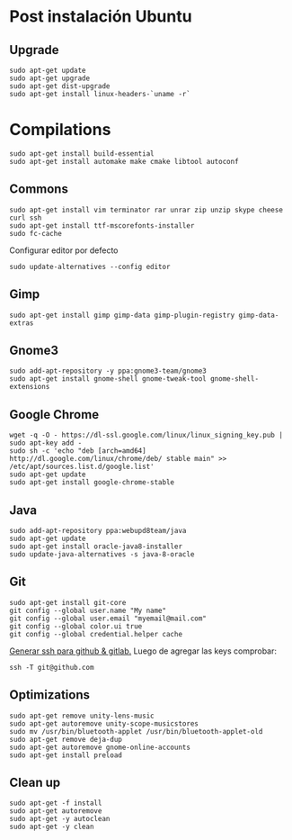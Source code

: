 Post instalación Ubuntu
=======================

## Upgrade

```
sudo apt-get update
sudo apt-get upgrade
sudo apt-get dist-upgrade
sudo apt-get install linux-headers-`uname -r`
```

# Compilations

```
sudo apt-get install build-essential
sudo apt-get install automake make cmake libtool autoconf
```

## Commons

```
sudo apt-get install vim terminator rar unrar zip unzip skype cheese curl ssh
sudo apt-get install ttf-mscorefonts-installer
sudo fc-cache
```

Configurar editor por defecto

```
sudo update-alternatives --config editor
```

## Gimp

```
sudo apt-get install gimp gimp-data gimp-plugin-registry gimp-data-extras
```

## Gnome3

```
sudo add-apt-repository -y ppa:gnome3-team/gnome3
sudo apt-get install gnome-shell gnome-tweak-tool gnome-shell-extensions
```

## Google Chrome

```
wget -q -O - https://dl-ssl.google.com/linux/linux_signing_key.pub | sudo apt-key add -
sudo sh -c 'echo "deb [arch=amd64] http://dl.google.com/linux/chrome/deb/ stable main" >> /etc/apt/sources.list.d/google.list'
sudo apt-get update
sudo apt-get install google-chrome-stable
```

## Java

```
sudo add-apt-repository ppa:webupd8team/java
sudo apt-get update
sudo apt-get install oracle-java8-installer
sudo update-java-alternatives -s java-8-oracle
```

## Git

```
sudo apt-get install git-core
git config --global user.name "My name"
git config --global user.email "myemail@mail.com"
git config --global color.ui true
git config --global credential.helper cache
```

[Generar ssh para github & gitlab.](https://help.github.com/articles/connecting-to-github-with-ssh/) Luego de agregar las keys comprobar:

```
ssh -T git@github.com
```

## Optimizations

```
sudo apt-get remove unity-lens-music
sudo apt-get autoremove unity-scope-musicstores
sudo mv /usr/bin/bluetooth-applet /usr/bin/bluetooth-applet-old
sudo apt-get remove deja-dup
sudo apt-get autoremove gnome-online-accounts
sudo apt-get install preload
```

## Clean up

```
sudo apt-get -f install
sudo apt-get autoremove
sudo apt-get -y autoclean
sudo apt-get -y clean
```
